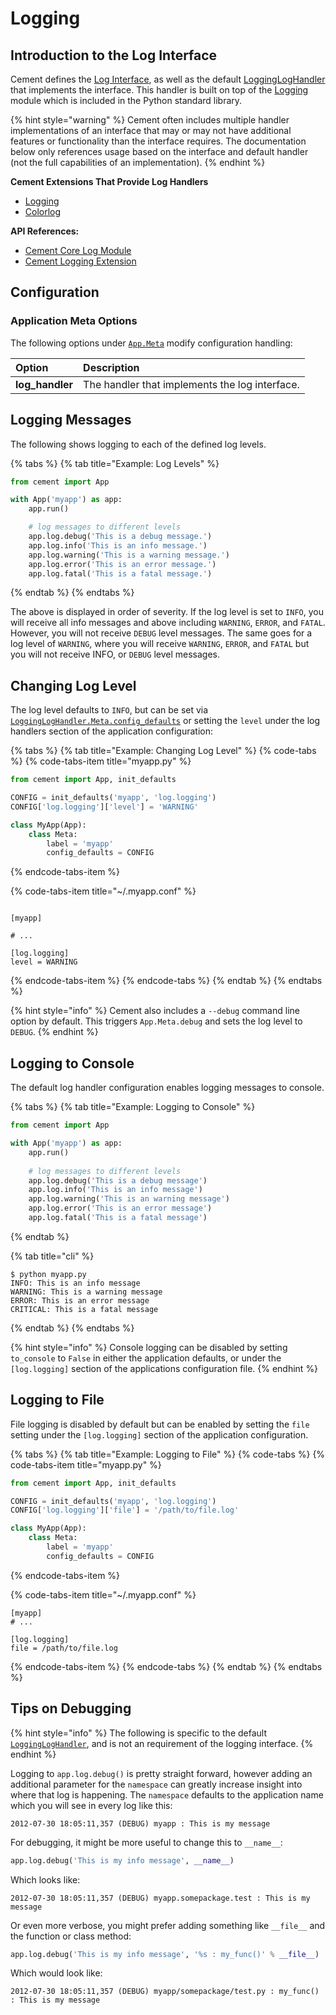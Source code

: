# Logging

## Introduction to the Log Interface

Cement defines the [Log Interface](https://cement.readthedocs.io/en/2.99/api/core/log/#cement.core.log.LogInterface), as well as the default [LoggingLogHandler](https://cement.readthedocs.io/en/2.99/api/ext/ext_logging/#cement.ext.ext_logging.LoggingLogHandler) that implements the interface. This handler is built on top of the [Logging](http://docs.python.org/library/logging.html) module which is included in the Python standard library.

{% hint style="warning" %}
Cement often includes multiple handler implementations of an interface that may or may not have additional features or functionality than the interface requires.  The documentation below only references usage based on the interface and default handler \(not the full capabilities of an implementation\).
{% endhint %}

**Cement Extensions That Provide Log Handlers**

* [Logging](../extensions/logging.md)
* [Colorlog](../extensions/colorlog.md)

**API References:**

* [Cement Core Log Module](https://cement.readthedocs.io/en/2.99/api/core/log/)
* [Cement Logging Extension](https://cement.readthedocs.io/en/2.99/api/ext/ext_logging/)

## **Configuration**

### **Application Meta Options**

The following options under [`App.Meta`](https://cement.readthedocs.io/en/2.99/api/core/foundation/#cement.core.foundation.App.Meta) modify configuration handling:

| **Option** | **Description** |
| :--- | :--- |
| **log\_handler** | The handler that implements the log interface. |

## Logging Messages

The following shows logging to each of the defined log levels.

{% tabs %}
{% tab title="Example: Log Levels" %}
```python
from cement import App

with App('myapp') as app:
    app.run()

    ​# log messages to different levels
    app.log.debug('This is a debug message.')
    app.log.info('This is an info message.')​
    app.log.warning('This is a warning message.')
    app.log.error('This is an error message.')
    app.log.fatal('This is a fatal message.')​
```
{% endtab %}
{% endtabs %}

The above is displayed in order of severity. If the log level is set to `INFO`, you will receive all info messages and above including `WARNING`, `ERROR`, and `FATAL`. However, you will not receive `DEBUG` level messages. The same goes for a log level of `WARNING`, where you will receive `WARNING`, `ERROR`, and `FATAL` but you will not receive INFO, or `DEBUG` level messages.

## Changing Log Level

The log level defaults to `INFO`, but can be set via [`LoggingLogHandler.Meta.config_defaults`](https://cement.readthedocs.io/en/2.99/api/ext/ext_logging/#cement.ext.ext_logging.LoggingLogHandler.Meta.config_defaults) or setting the `level` under the log handlers section of the application configuration:

{% tabs %}
{% tab title="Example: Changing Log Level" %}
{% code-tabs %}
{% code-tabs-item title="myapp.py" %}
```python
from cement import App, init_defaults

CONFIG = init_defaults('myapp', 'log.logging')
CONFIG['log.logging']['level'] = 'WARNING'

class MyApp(App):
    class Meta:
        label = 'myapp'
        config_defaults = CONFIG
```
{% endcode-tabs-item %}

{% code-tabs-item title="~/.myapp.conf" %}
```

[myapp]

# ...

[log.logging]
level = WARNING
```
{% endcode-tabs-item %}
{% endcode-tabs %}
{% endtab %}
{% endtabs %}

{% hint style="info" %}
Cement also includes a `--debug` command line option by default. This triggers `App.Meta.debug` and sets the log level to `DEBUG`. 
{% endhint %}

## Logging to Console

The default log handler configuration enables logging messages to console.

{% tabs %}
{% tab title="Example: Logging to Console" %}
```python
from cement import App

with App('myapp') as app:
    app.run()
    
    # log messages to different levels
    app.log.debug('This is a debug message')
    app.log.info('This is an info message')
    app.log.warning('This is an warning message')
    app.log.error('This is an error message')
    app.log.fatal('This is a fatal message')
```
{% endtab %}

{% tab title="cli" %}
```text
$ python myapp.py
INFO: This is an info message
WARNING: This is a warning message
ERROR: This is an error message
CRITICAL: This is a fatal message
```
{% endtab %}
{% endtabs %}

{% hint style="info" %}
Console logging can be disabled by setting `to_console` to `False` in either the application defaults, or under the  `[log.logging]` section of the applications configuration file.
{% endhint %}

## Logging to File

File logging is disabled by default but can be enabled by setting the `file` setting under the `[log.logging]` section of the application configuration.

{% tabs %}
{% tab title="Example: Logging to File" %}
{% code-tabs %}
{% code-tabs-item title="myapp.py" %}
```python
from cement import App, init_defaults

CONFIG = init_defaults('myapp', 'log.logging')
CONFIG['log.logging']['file'] = '/path/to/file.log'

class MyApp(App):
    class Meta:
        label = 'myapp'
        config_defaults = CONFIG
```
{% endcode-tabs-item %}

{% code-tabs-item title="~/.myapp.conf" %}
```
[myapp]
# ...

[log.logging]
file = /path/to/file.log
```
{% endcode-tabs-item %}
{% endcode-tabs %}
{% endtab %}
{% endtabs %}

## Tips on Debugging

{% hint style="info" %}
The following is specific to the default [`LoggingLogHandler`](https://cement.readthedocs.io/en/2.99/api/ext/ext_logging/#cement.ext.ext_logging.LoggingLogHandler), and is not an requirement of the logging interface.
{% endhint %}

Logging to `app.log.debug()` is pretty straight forward, however adding an additional parameter for the `namespace` can greatly increase insight into where that log is happening. The `namespace` defaults to the application name which you will see in every log like this:

```text
2012-07-30 18:05:11,357 (DEBUG) myapp : This is my message
```

For debugging, it might be more useful to change this to `__name__`:

```python
app.log.debug('This is my info message', __name__)
```

Which looks like:

```text
2012-07-30 18:05:11,357 (DEBUG) myapp.somepackage.test : This is my message
```

Or even more verbose, you might prefer adding something like `__file__` and the function or class method:

```python
app.log.debug('This is my info message', '%s : my_func()' % __file__)
```

Which would look like:

```text
2012-07-30 18:05:11,357 (DEBUG) myapp/somepackage/test.py : my_func() : This is my message
```

